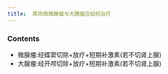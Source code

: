 ```yaml
---
title:  库欣病微腺瘤与大腺瘤应如何治疗
--- 
```


### Contents
- 微腺瘤:经蝶窦切除+放疗+<span class="bred">短期补激素(若不切肾上腺)</span>
- 大腺瘤:经开颅切除+放疗+<span class="bred">短期补激素(若不切肾上腺)</span>

